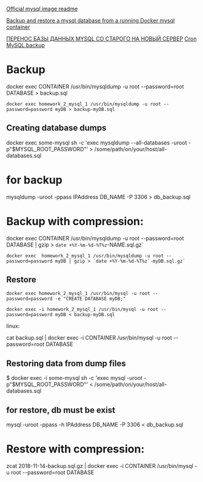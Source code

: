 [Official mysql image readme](https://hub.docker.com/_/mysql/)

[Backup and restore a mysql database from a running Docker mysql container](https://gist.github.com/spalladino/6d981f7b33f6e0afe6bb)

[ПЕРЕНОС БАЗЫ ДАННЫХ MYSQL СО СТАРОГО НА НОВЫЙ СЕРВЕР](https://wiki.merionet.ru/servernye-resheniya/22/perenos-bazy-dannyx-mysql-so-starogo-na-novyj-server/)
[Cron MySQL backup](https://github.com/vmpartner/mysql-buckup)

# Backup
docker exec CONTAINER /usr/bin/mysqldump -u root --password=root DATABASE > backup.sql

    docker exec homework_2_mysql_1 /usr/bin/mysqldump -u root --password=password myDB > backup-myDB.sql

## Creating database dumps
docker exec some-mysql sh -c 'exec mysqldump --all-databases -uroot -p"$MYSQL_ROOT_PASSWORD"' > /some/path/on/your/host/all-databases.sql

# for backup
mysqldump -uroot -ppass IPAddress DB_NAME -P 3306 > db_backup.sql

# Backup with compression:
docker exec CONTAINER /usr/bin/mysqldump -u root --password=root DATABASE | gzip > `date +%Y-%m-%d-%T%z`-NAME.sql.gz`

    docker exec  homework_2_mysql_1 /usr/bin/mysqldump -u root --password=password myDB | gzip > `date +%Y-%m-%d-%T%z`-myDB.sql.gz`

## Restore

    docker exec homework_2_mysql_1 /usr/bin/mysql -u root --password=password -e "CREATE DATABASE myDB;"

    docker exec -i homework_2_mysql_1 /usr/bin/mysql -u root --password=password myDB < backup-myDB.sql

linux:

cat backup.sql | docker exec -i CONTAINER /usr/bin/mysql -u root --password=root DATABASE

 
## Restoring data from dump files

$ docker exec -i some-mysql sh -c 'exec mysql -uroot -p"$MYSQL_ROOT_PASSWORD"' < /some/path/on/your/host/all-databases.sql

## for restore, db must be exist
mysql -uroot -ppass -h IPAddress DB_NAME -P 3306 < db_backup.sql

# Restore with compression:
zcat 2018-11-14-backup.sql.gz | docker exec -i CONTAINER /usr/bin/mysql -u root --password=root DATABASE
